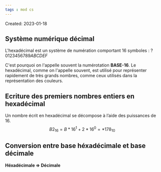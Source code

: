 ```yaml
---
tags : mod cs
---
```

Created: 2023-01-18

## Système numérique décimal
L'hexadécimal est un système de numération comportant 16 symboles :
?
0123456789*ABCDEF*

C'est pourquoi on l'appelle souvent la numérotation **BASE-16**. Le hexadécimal, comme on l'appelle souvent, est utilisé pour représenter rapidement de très grands nombres, comme ceux utilisés dans la représentation des couleurs.

## Ecriture des premiers nombres entiers en hexadécimal
Un nombre écrit en hexadécimal se décompose à l’aide des puissances de 16.
$$B2_{16} = B*16^1 + 2*16^0 = *178_{10}$$

## Conversion entre base héxadécimale et base décimale
**Héxadécimale => Décimale**